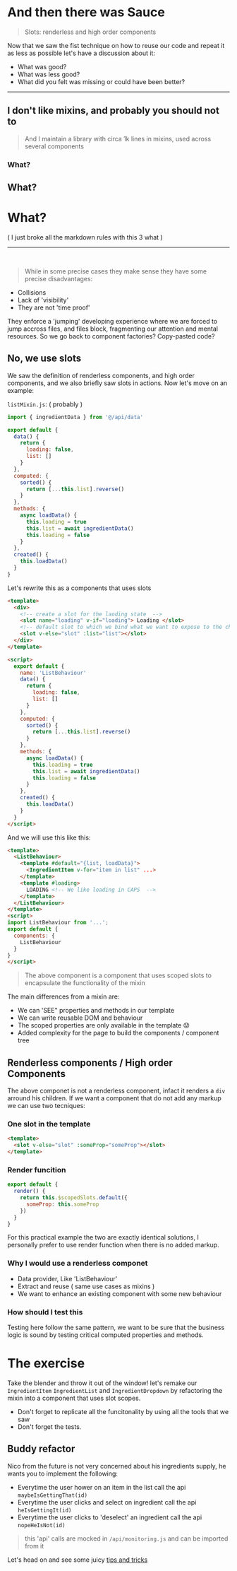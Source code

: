 # And then there was Sauce

> Slots: renderless and high order components

Now that we saw the fist technique on how to reuse our code and repeat it as less as possible let's have a discussion about it:

- What was good?
- What was less good?
- What did you felt was missing or could have been better?

---

## I don't like mixins, and probably you should not to

> And I maintain a library with circa 1k lines in mixins, used across several components

### What?

## What?

# What?

( I just broke all the markdown rules with this 3 what )

---

<br>

> While in some precise cases they make sense they have some precise disadvantages:

- Collisions
- Lack of 'visibility'
- They are not 'time proof'

They enforce a 'jumping' developing experience where we are forced to jump accross files, and files block, fragmenting our attention and mental resources.
So we go back to component factories? Copy-pasted code?

## No, we use slots

We saw the definition of renderless components, and high order components, and we also briefly saw slots in actions. Now let's move on an example:

`listMixin.js`: ( probably )

```javascript
import { ingredientData } from '@/api/data'

export default {
  data() {
    return {
      loading: false,
      list: []
    }
  },
  computed: {
    sorted() {
      return [...this.list].reverse()
    }
  },
  methods: {
    async loadData() {
      this.loading = true
      this.list = await ingredientData()
      this.loading = false
    }
  },
  created() {
    this.loadData()
  }
}
```

Let's rewrite this as a components that uses slots

```html
<template>
  <div>
    <!-- create a slot for the laoding state  -->
    <slot name="loading" v-if="loading"> Loading </slot>
    <!-- default slot to which we bind what we want to expose to the children of this component -->
    <slot v-else="slot" :list="list"></slot>
  </div>
</template>

<script>
  export default {
    name: 'ListBehaviour'
    data() {
      return {
        loading: false,
        list: []
      }
    },
    computed: {
      sorted() {
        return [...this.list].reverse()
      }
    },
    methods: {
      async loadData() {
        this.loading = true
        this.list = await ingredientData()
        this.loading = false
      }
    },
    created() {
      this.loadData()
    }
  }
</script>
```

And we will use this like this:

```html
<template>
  <ListBehaviour>
    <template #default="{list, loadData}">
      <IngredientItem v-for="item in list" ...>
    </template>
    <template #loading>
      LOADING <!-- We like loading in CAPS  -->
    </template>
  </ListBehaviour>
</template>
<script>
import ListBehaviour from '...';
export default {
  components: {
    ListBehaviour
  }
}
</script>
```

> The above component is a component that uses scoped slots to encapsulate the functionality of the mixin

The main differences from a mixin are:

- We can 'SEE" properties and methods in our template
- We can write reusable DOM and behaviour
- The scoped properties are only available in the template 😟
- Added complexity for the page to build the components / component tree

## Renderless components / High order Components

The above componet is not a renderless component, infact it renders a `div` arround his children. If we want a component that do not add any markup
we can use two tecniques:

### One slot in the template

```html
<template>
  <slot v-else="slot" :someProp="someProp"></slot>
</template>
```

### Render funcition

```javascript
export default {
  render() {
    return this.$scopedSlots.default({
      someProp: this.someProp
    })
  }
}
```

For this practical example the two are exactly identical solutions, I personally prefer to use render function when there is no added markup.

### Why I would use a renderless componet

- Data provider, Like 'ListBehaviour'
- Extract and reuse ( same use cases as mixins )
- We want to enhance an existing component with some new behaviour

### How should I test this

Testing here follow the same pattern, we want to be sure that the business logic is sound by testing critical computed properties and methods.

# The exercise

Take the blender and throw it out of the window! let's remake our `IngredientItem` `IngredientList` and `IngredientDropdown` by refactoring the mixin into a component that uses slot scopes.

- Don't forget to replicate all the funcitonality by using all the tools that we saw
- Don't forget the tests.

## Buddy refactor

Nico from the future is not very concerned about his ingredients supply, he wants you to implement the following:

- Everytime the user hower on an item in the list call the api `maybeIsGettingThat(id)`
- Everytime the user clicks and select on ingredient call the api `heIsGettingIt(id)`
- Everytime the user clicks to 'deselect' an ingredient call the api `nopeHeIsNot(id)`

> this 'api' calls are mocked in `/api/monitoring.js` and can be imported from it

Let's head on and see some juicy [tips and tricks](/docs/composition)

